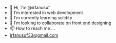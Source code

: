 - 👋 Hi, I’m @irfanusuf
- 👀 I’m interested in web development
- 🌱 I’m currently learning solidity
- 💞️ I’m looking to collaborate on front end designing 
- 📫 How to reach me ...
- irfanusuf33@gmail.com

<!---
irfanusuf/irfanusuf is a ✨ special ✨ repository because its `README.md` (this file) appears on your GitHub profile.
You can click the Preview link to take a look at your changes.
--->
